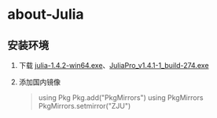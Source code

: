 # about-Julia

## 安装环境
1. 下载 [julia-1.4.2-win64.exe](https://share.weiyun.com/NC5mUNzw)、[JuliaPro_v1.4.1-1_build-274.exe](https://share.weiyun.com/K6cVQL8p)
2. 添加国内镜像

    > using Pkg
    > Pkg.add("PkgMirrors")
    > using PkgMirrors
    > PkgMirrors.setmirror("ZJU")
